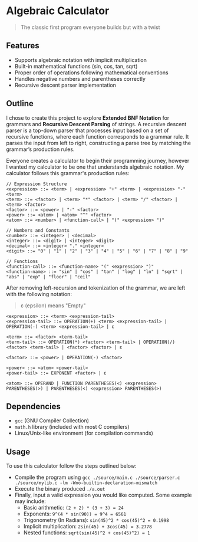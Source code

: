 # Algebraic Calculator
> The classic first program everyone builds but with a twist

## Features
- Supports algebraic notation with implicit multiplication
- Built-in mathematical functions (sin, cos, tan, sqrt)
- Proper order of operations following mathematical conventions
- Handles negative numbers and parentheses correctly
- Recursive descent parser implementation

## Outline
I chose to create this project to explore **Extended BNF Notation** for grammars and **Recursive Descent Parsing** of strings. A recursive descent parser is a top-down parser that processes input based on a set of recursive functions, where each function corresponds to a grammar rule. It parses the input from left to right, constructing a parse tree by matching the grammar’s production rules.

Everyone creates a calculator to begin their programming journey, however I wanted my calculator to be one that understands algebraic notation. My calculator follows this grammar's production rules:

```
// Expression Structure    
<expression> ::= <term> | <expression> "+" <term> | <expression> "-" <term>
<term> ::= <factor> | <term> "*" <factor> | <term> "/" <factor> | <term> <factor>
<factor> ::= <power> | "-" <factor>
<power> ::= <atom> | <atom> "^" <factor>
<atom> ::= <number> | <function-call> | "(" <expression> ")"

// Numbers and Constants
<number> ::= <integer> | <decimal>
<integer> ::= <digit> | <integer> <digit>
<decimal> ::= <integer> "." <integer>
<digit> ::= "0" | "1" | "2" | "3" | "4" | "5" | "6" | "7" | "8" | "9"

// Functions
<function-call> ::= <function-name> "(" <expression> ")"
<function-name> ::= "sin" | "cos" | "tan" | "log" | "ln" | "sqrt" | "abs" | "exp" | "floor" | "ceil"
```

After removing left-recursion and tokenization of the grammar, we are left with the following notation:
> ε (epsilon) means "Empty"

```
<expression> ::= <term> <expression-tail>
<expression-tail> ::= OPERATION(+) <term> <expression-tail> | OPERATION(-) <term> <expression-tail> | ε

<term> ::= <factor> <term-tail>
<term-tail> ::= OPERATION(*) <factor> <term-tail> | OPERATION(/) <factor> <term-tail> | <factor> <factor> | ε

<factor> ::= <power> | OPERATION(-) <factor>

<power> ::= <atom> <power-tail>
<power-tail> ::= EXPONENT <factor> | ε

<atom> ::= OPERAND | FUNCTION PARENTHESES(<) <expression> PARENTHESES(>) | PARENTHESES(<) <expression> PARENTHESES(>)
```

## Dependencies
* `gcc` (GNU Compiler Collection)
* `math.h` library (included with most C compilers)
* Linux/Unix-like environment (for compilation commands)

## Usage
To use this calculator follow the steps outlined below:
* Compile the program using `gcc ./source/main.c ./source/parser.c ./source/mylib.c -lm -Wno-builtin-declaration-mismatch`
* Execute the binary produced `./a.out`
* Finally, input a valid expression you would like computed. Some example may include:  
  - Basic arithmetic: `(2 + 2) * (3 + 3) = 24`
  - Exponents: `9^(4 * sin(90)) = 9^4 = 6561`
  - Trigonometry (In Radians): `sin(45)^2 * cos(45)^2 = 0.1998`
  - Implicit multiplication: `2sin(45) + 3cos(45) = 3.2778`
  - Nested functions: `sqrt(sin(45)^2 + cos(45)^2) = 1`

